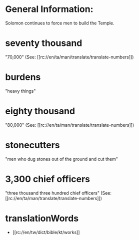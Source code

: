 # General Information:

Solomon continues to force men to build the Temple.

# seventy thousand

"70,000" (See: [[rc://en/ta/man/translate/translate-numbers]])

# burdens

"heavy things"

# eighty thousand

"80,000" (See: [[rc://en/ta/man/translate/translate-numbers]])

# stonecutters

"men who dug stones out of the ground and cut them"

# 3,300 chief officers

"three thousand three hundred chief officers" (See: [[rc://en/ta/man/translate/translate-numbers]])

# translationWords

* [[rc://en/tw/dict/bible/kt/works]]